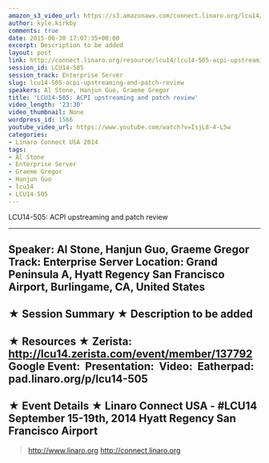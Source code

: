 ```yaml
---
amazon_s3_video_url: https://s3.amazonaws.com/connect.linaro.org/lcu14/videos/09-19-Friday/LCU14-505-+ACPI+upstreaming+and+patch+review.mp4
author: kyle.kirkby
comments: true
date: 2015-06-30 17:07:35+00:00
excerpt: Description to be added
layout: post
link: http://connect.linaro.org/resource/lcu14/lcu14-505-acpi-upstreaming-and-patch-review/
session_id: LCU14-505
session_track: Enterprise Server
slug: lcu14-505-acpi-upstreaming-and-patch-review
speakers: Al Stone, Hanjun Guo, Graeme Gregor
title: 'LCU14-505: ACPI upstreaming and patch review'
video_length: '23:30'
video_thumbnail: None
wordpress_id: 1566
youtube_video_url: https://www.youtube.com/watch?v=IsjL8-4-L5w
categories:
- Linaro Connect USA 2014
tags:
- Al Stone
- Enterprise Server
- Graeme Gregor
- Hanjun Guo
- lcu14
- LCU14-505
---
```


LCU14-505: ACPI upstreaming and patch review

---------------------------------------------------

Speaker: Al Stone, Hanjun Guo, Graeme Gregor
Track: Enterprise Server
Location: Grand Peninsula A, Hyatt Regency San Francisco Airport, Burlingame, CA, United States
---------------------------------------------------

★ Session Summary ★
Description to be added
---------------------------------------------------

★ Resources ★
Zerista: http://lcu14.zerista.com/event/member/137792
Google Event: 
Presentation: 
Video: 
Eatherpad: pad.linaro.org/p/lcu14-505
---------------------------------------------------

★ Event Details ★
Linaro Connect USA - #LCU14
September 15-19th, 2014
Hyatt Regency San Francisco Airport
---------------------------------------------------

> http://www.linaro.org
> http://connect.linaro.org
